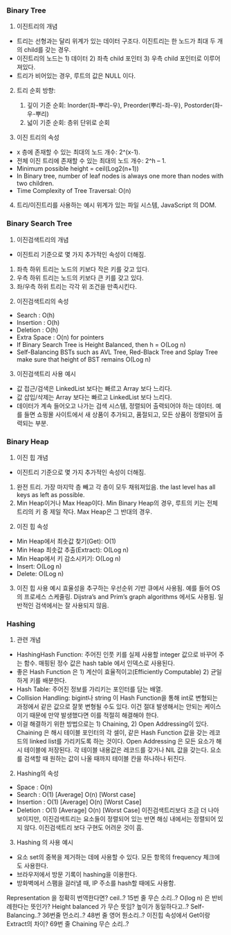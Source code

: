 ### Binary Tree
1. 이진트리의 개념
* 트리는 선형과는 달리 위계가 있는 데이터 구조다. 이진트리는 한 노드가 최대 두 개의 child를 갖는 경우.
* 이진트리의 노드는 1) 데이터 2) 좌측 child 포인터 3) 우측 child 포인터로 이루어져있다.
* 트리가 비어있는 경우, 루트의 값은 NULL 이다.

2. 트리 순회 방향:
   1) 깊이 기준 순회: Inorder(좌-뿌리-우), Preorder(뿌리-좌-우), Postorder(좌-우-뿌리)
   2) 넓이 기준 순회: 층위 단위로 순회

3. 이진 트리의 속성
* x 층에 존재할 수 있는 최대의 노드 개수: 2^(x-1).
* 전체 이진 트리에 존재할 수 있는 최대의 노드 개수: 2^h – 1.
* Minimum possible height =  ceil(Log2(n+1))
* In Binary tree, number of leaf nodes is always one more than nodes with two children.
* Time Complexity of Tree Traversal: O(n)

4. 트리/이진트리를 사용하는 예시
위계가 있는 파일 시스템, JavaScript 의 DOM.



### Binary Search Tree
1. 이진검색트리의 개념
* 이진트리 기준으로 몇 가지 추가적인 속성이 더해짐.
1) 좌측 하위 트리는 노드의 키보다 작은 키를 갖고 있다.
2) 우측 하위 트리는 노드의 키보다 큰 키를 갖고 있다.
3) 좌/우측 하위 트리는 각각 위 조건을 만족시킨다.

2. 이진검색트리의 속성
* Search :  O(h)
* Insertion : O(h)
* Deletion : O(h)
* Extra Space : O(n) for pointers
* If Binary Search Tree is Height Balanced, then h = O(Log n) 
* Self-Balancing BSTs such as AVL Tree, Red-Black Tree and Splay Tree make sure that height of BST  remains O(Log n)

3. 이진검색트리 사용 예시
* 값 접근/검색은 LinkedList 보다는 빠르고 Array 보다 느리다.
* 값 삽입/삭제는 Array 보다는 빠르고 LinkedList 보다 느리다.
* 데이터가 계속 들어오고 나가는 검색 시스템, 정렬되어 출력되어야 하는 데이터. 예를 들면 쇼핑몰 사이트에서 새 상품이 추가되고, 품절되고, 모든 상품이 정렬되어 출력되는 부분.



### Binary Heap
1. 이진 힙 개념
* 이진트리 기준으로 몇 가지 추가적인 속성이 더해짐.
1) 완전 트리. 가장 마지막 층 빼고 각 층이 모두 채워져있음. the last level has all keys as left as possible.
2) Min Heap이거나 Max Heap이다. Min Binary Heap의 경우, 루트의 키는 전체 트리의 키 중 제일 작다. Max Heap은 그 반대의 경우.

2. 이진 힙 속성
* Min Heap에서 최솟값 찾기(Get): O(1) 
* Min Heap 최솟값 추출(Extract): O(Log n) 
* Min Heap에서 키 감소시키기: O(Log n) 
* Insert: O(Log n) 
* Delete: O(Log n)

3. 이진 힙 사용 예시
효율성을 추구하는 우선순위 기반 큐에서 사용됨. 예를 들어 OS의 프로세스 스케줄링. Dijstra’s and Prim’s graph algorithms 에서도 사용됨. 일반적인 검색에서는 잘 사용되지 않음.



### Hashing
1. 관련 개념
* HashingHash Function: 주어진 인풋 키를 실제 사용할 integer 값으로 바꾸어 주는 함수. 매핑된 정수 값은 hash table 에서 인덱스로 사용된다. 
* 좋은 Hash Function 은 1) 계산이 효율적이고(Efficiently Computable) 2) 균일하게 키를 배분한다.
* Hash Table: 주어진 정보를 가리키는 포인터를 담는 배열. 
* Collision Handling: bigint나 string 이 Hash Function을 통해 int로 변형되는 과정에서 같은 값으로 잘못 변형될 수도 있다. 이건 절대 발생해서는 안되는 케이스이기 때문에 만약 발생했다면 이를 적절히 해결해야 한다.
* 이걸 해결하기 위한 방법으로는 1) Chaining, 2) Open Addressing이 있다. Chaining 은 해시 테이블 포인터의 각 셀이, 같은 Hash Function 값을 갖는 레코드의 linked list를 가리키도록 하는 것이다. 
Open Addressing 은 모든 요소가 해시 테이블에 저장된다. 각 테이블 내용값은 레코드를 갖거나 NIL 값을 갖는다. 요소를 검색할 때 원하는 값이 나올 때까지 테이블 칸을 하나하나 뒤진다. 

2. Hashing의 속성
* Space : O(n)
* Search    : O(1) [Average]    O(n) [Worst case]
* Insertion : O(1) [Average]    O(n) [Worst Case]
* Deletion  : O(1) [Average]    O(n) [Worst Case]
이진검색트리보다 조금 더 나아보이지만, 이진검색트리는 요소들이 정렬되어 있는 반면 해싱 내에서는 정렬되어 있지 않다. 이진검색트리 보다 구현도 어려운 것이 흠. 

3. Hashing 의 사용 예시
* 요소 set의 중복을 제거하는 데에 사용할 수 있다. 모든 항목의 frequency 체크에도 사용한다.
* 브라우저에서 방문 기록이 hashing을 이용한다.
* 방화벽에서 스팸을 걸러낼 때, IP 주소를 hash할 때에도 사용함.



Representation 을 정확히 번역한다면?
ceil..?
15번 줄 무슨 소리..?
O(log n) 은 반비례한다는 뜻인가?
Height balanced 가 무슨 뜻임? 높이가 동일하다고..?
Self-Balancing..? 36번줄 먼소리..?
48번 줄 영어 뭔소리..?
이진힙 속성에서 Get이랑 Extract의 차이?
69번 줄 Chaining 무슨 소리..?

